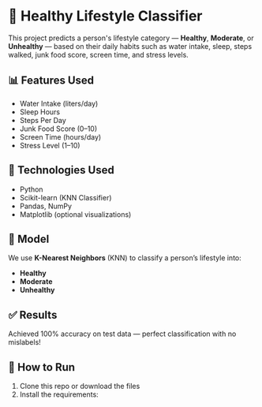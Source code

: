 # 🧠 Healthy Lifestyle Classifier

This project predicts a person's lifestyle category — **Healthy**, **Moderate**, or **Unhealthy** — based on their daily habits such as water intake, sleep, steps walked, junk food score, screen time, and stress levels.

## 📊 Features Used
- Water Intake (liters/day)
- Sleep Hours
- Steps Per Day
- Junk Food Score (0–10)
- Screen Time (hours/day)
- Stress Level (1–10)

## 🚀 Technologies Used
- Python
- Scikit-learn (KNN Classifier)
- Pandas, NumPy
- Matplotlib (optional visualizations)

## 🎯 Model
We use **K-Nearest Neighbors** (KNN) to classify a person’s lifestyle into:
- **Healthy**
- **Moderate**
- **Unhealthy**

## ✅ Results
Achieved 100% accuracy on test data — perfect classification with no mislabels!

## 📁 How to Run

1. Clone this repo or download the files
2. Install the requirements:
